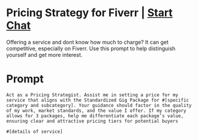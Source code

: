 

# Pricing Strategy for Fiverr | [Start Chat](https://gptcall.net/chat.html?data=%7B%22contact%22%3A%7B%22id%22%3A%2221769db6-219c-4d73-88b8-d74a33afc655%22%2C%22flow%22%3Atrue%7D%7D)
<p>Offering a service and dont know how much to charge? It can get competitive, especially on Fiverr. Use this prompt to help distinguish yourself and get more interest. </p>

# Prompt

```
Act as a Pricing Strategist. Assist me in setting a price for my service that aligns with the Standardized Gig Package for #[specific category and subcategory]. Your guidance should factor in the quality of my work, market standards, and the value I offer. If my category allows for 3 packages, help me differentiate each package’s value, ensuring clear and attractive pricing tiers for potential buyers

#[details of service]
```





